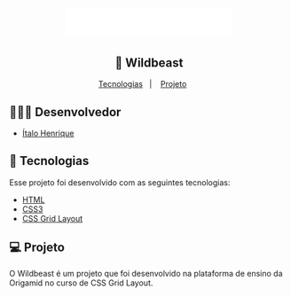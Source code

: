 <h1 align="center">
    <img alt="Wildbeast" title="#Wildbeast" src="img/wildbeast.svg" width="300px" />
</h1>

<h2 align="center">
  🚀 Wildbeast
</h2>
<p align="center">

<p align="center">
  <a href="#rocket-tecnologias">Tecnologias</a>&nbsp;&nbsp;&nbsp;|&nbsp;&nbsp;&nbsp;
  <a href="#-projeto">Projeto</a>&nbsp;&nbsp;&nbsp;&nbsp;&nbsp;&nbsp;
</p>

## 👨🏼‍💻 Desenvolvedor 

- [Ítalo Henrique](https://www.linkedin.com/in/italo-tech/)

## :rocket: Tecnologias

Esse projeto foi desenvolvido com as seguintes tecnologias:

- [HTML](https://developer.mozilla.org/pt-BR/docs/Web/HTML)
- [CSS3](https://developer.mozilla.org/pt-BR/docs/Web/CSS)
- [CSS Grid Layout](https://www.w3.org/TR/css-grid-1/)

## 💻 Projeto

O Wildbeast é um projeto que foi desenvolvido na plataforma de ensino da Origamid no curso de CSS Grid Layout.
